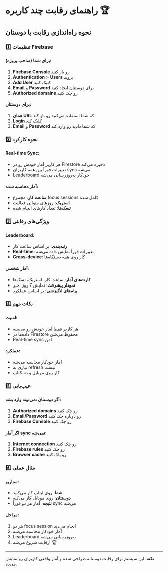 # راهنمای رقابت چند کاربره 🏆

## نحوه راه‌اندازی رقابت با دوستان

### 1️⃣ تنظیمات Firebase

#### برای شما (صاحب پروژه):
1. **Firebase Console** رو باز کنید
2. **Authentication** > **Users** بروید
3. **Add User** کلیک کنید
4. **Email** و **Password** برای دوستتان ایجاد کنید
5. **Authorized domains** رو چک کنید

#### برای دوستتان:
1. **همان URL** که شما استفاده می‌کنید رو باز کند
2. **Login** کلیک کند
3. **Email** و **Password** که شما دادید رو وارد کند

### 2️⃣ نحوه کارکرد

#### Real-time Sync:
- هر کاربر آمار خودش رو در Firestore ذخیره می‌کنه
- تغییرات فوراً بین همه کاربران sync می‌شه
- Leaderboard خودکار به‌روزرسانی می‌شه

#### آمار محاسبه شده:
- **ساعت کار**: مجموع focus sessions کامل شده
- **استریک**: روزهای متوالی فعالیت
- **تسک‌ها**: تعداد کارهای انجام شده

### 3️⃣ ویژگی‌های رقابتی

#### Leaderboard:
- **رتبه‌بندی**: بر اساس ساعت کار
- **Real-time**: تغییرات فوراً نمایش داده می‌شه
- **Cross-device**: کار روی همه دستگاه‌ها

#### آمار شخصی:
- **کارت‌های آمار**: ساعت کار، استریک، تسک‌ها
- **نمودار پیشرفت**: نمایش 7 روز اخیر
- **پیام‌های انگیزشی**: بر اساس عملکرد

### 4️⃣ نکات مهم

#### امنیت:
- هر کاربر فقط آمار خودش رو می‌بینه
- داده‌ها در Firestore محفوظ می‌شن
- Real-time sync امن

#### عملکرد:
- آمار خودکار محاسبه می‌شه
- نیازی به refresh نیست
- کار روی موبایل و دسکتاپ

### 5️⃣ عیب‌یابی

#### اگر دوستتان نمی‌تونه وارد بشه:
1. **Authorized domains** رو چک کنید
2. **Email/Password** رو دوباره چک کنید
3. **Firebase Console** رو چک کنید

#### اگر آمار sync نمی‌شه:
1. **Internet connection** رو چک کنید
2. **Firebase rules** رو چک کنید
3. **Browser cache** رو پاک کنید

### 6️⃣ مثال عملی

#### سناریو:
- **شما**: روی لپتاپ کار می‌کنید
- **دوستتان**: روی موبایل کار می‌کنه
- **نتیجه**: آمار هر دو فوراً sync می‌شه

#### مراحل:
1. هر دو focus session انجام می‌دید
2. آمار خودکار محاسبه می‌شه
3. Leaderboard به‌روزرسانی می‌شه
4. رقابت شروع می‌شه! 🏆

---

**نکته**: این سیستم برای رقابت دوستانه طراحی شده و آمار واقعی کاربران رو نمایش می‌ده.
